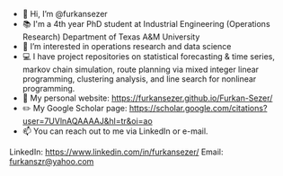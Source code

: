 - 👋 Hi, I’m @furkansezer
- :books: I'm a 4th year PhD student at Industrial Engineering (Operations Research) Department of Texas A&M University
- 👀 I’m interested in operations research and data science
- :computer: I have project repositories on statistical forecasting & time series, markov chain simulation, route planning via mixed integer linear programming, clustering analysis, and line search for nonlinear programming. 
- :page_facing_up: My personal website: https://furkansezer.github.io/Furkan-Sezer/
- :pencil2: My Google Scholar page: https://scholar.google.com/citations?user=7UVlnAQAAAAJ&hl=tr&oi=ao 
- 📫 You can reach out to me via LinkedIn or e-mail.

LinkedIn: https://www.linkedin.com/in/furkansezer/
Email: furkanszr@yahoo.com


<!---
furkansezer/furkansezer is a ✨ special ✨ repository because its `README.md` (this file) appears on your GitHub profile.
You can click the Preview link to take a look at your changes.
--->
